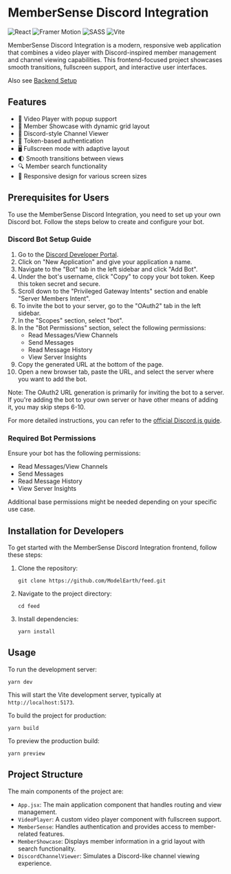 # MemberSense Discord Integration

![React](https://img.shields.io/badge/React-20232A?style=for-the-badge&logo=react&logoColor=61DAFB)
![Framer Motion](https://img.shields.io/badge/Framer_Motion-0055FF?style=for-the-badge&logo=framer&logoColor=white)
![SASS](https://img.shields.io/badge/Sass-CC6699?style=for-the-badge&logo=sass&logoColor=white)
![Vite](https://img.shields.io/badge/Vite-B73BFE?style=for-the-badge&logo=vite&logoColor=FFD62E)

MemberSense Discord Integration is a modern, responsive web application that combines a video player with Discord-inspired member management and channel viewing capabilities. This frontend-focused project showcases smooth transitions, fullscreen support, and interactive user interfaces.

Also see [Backend Setup](https://github.com/ModelEarth/members)

## Features

- 🎥 Video Player with popup support
- 👥 Member Showcase with dynamic grid layout
- 💬 Discord-style Channel Viewer
- 🔐 Token-based authentication
- 🖥️ Fullscreen mode with adaptive layout
- 🌓 Smooth transitions between views
- 🔍 Member search functionality
- 📱 Responsive design for various screen sizes

## Prerequisites for Users

To use the MemberSense Discord Integration, you need to set up your own Discord bot. Follow the steps below to create and configure your bot.

### Discord Bot Setup Guide

1. Go to the [Discord Developer Portal](https://discord.com/developers/applications).
2. Click on "New Application" and give your application a name.
3. Navigate to the "Bot" tab in the left sidebar and click "Add Bot".
4. Under the bot's username, click "Copy" to copy your bot token. Keep this token secret and secure.
5. Scroll down to the "Privileged Gateway Intents" section and enable "Server Members Intent".
6. To invite the bot to your server, go to the "OAuth2" tab in the left sidebar.
7. In the "Scopes" section, select "bot".
8. In the "Bot Permissions" section, select the following permissions:
   - Read Messages/View Channels
   - Send Messages
   - Read Message History
   - View Server Insights
9. Copy the generated URL at the bottom of the page.
10. Open a new browser tab, paste the URL, and select the server where you want to add the bot.

Note: The OAuth2 URL generation is primarily for inviting the bot to a server. If you're adding the bot to your own server or have other means of adding it, you may skip steps 6-10.

For more detailed instructions, you can refer to the [official Discord.js guide](https://discordjs.guide/preparations/setting-up-a-bot-application.html).

### Required Bot Permissions

Ensure your bot has the following permissions:

- Read Messages/View Channels
- Send Messages
- Read Message History
- View Server Insights

Additional base permissions might be needed depending on your specific use case.

## Installation for Developers

To get started with the MemberSense Discord Integration frontend, follow these steps:

1. Clone the repository:
   ```
   git clone https://github.com/ModelEarth/feed.git
   ```

2. Navigate to the project directory:
   ```
   cd feed
   ```

3. Install dependencies:
   ```
   yarn install
   ```

## Usage

To run the development server:

```
yarn dev
```

This will start the Vite development server, typically at `http://localhost:5173`.

To build the project for production:

```
yarn build
```

To preview the production build:

```
yarn preview
```

## Project Structure

The main components of the project are:

- `App.jsx`: The main application component that handles routing and view management.
- `VideoPlayer`: A custom video player component with fullscreen support.
- `MemberSense`: Handles authentication and provides access to member-related features.
- `MemberShowcase`: Displays member information in a grid layout with search functionality.
- `DiscordChannelViewer`: Simulates a Discord-like channel viewing experience.
